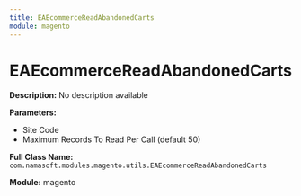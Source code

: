 ```yaml
---
title: EAEcommerceReadAbandonedCarts
module: magento
---
```


# EAEcommerceReadAbandonedCarts

**Description:** No description available

**Parameters:**
- Site Code
- Maximum Records To Read Per Call (default 50)

**Full Class Name:** `com.namasoft.modules.magento.utils.EAEcommerceReadAbandonedCarts`

**Module:** magento

